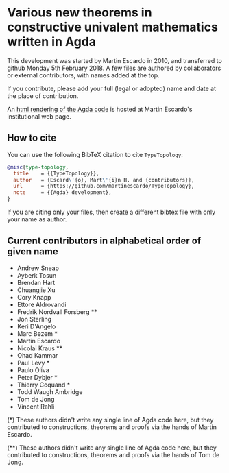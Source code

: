 # Various new theorems in constructive univalent mathematics written in Agda

This development was started by Martin Escardo in 2010, and
transferred to github Monday 5th February 2018. A few files are
authored by collaborators or external contributors, with names added
at the top.

If you contribute, please add your full (legal or adopted) name and date
at the place of contribution.

An [html rendering of the Agda
code](http://www.cs.bham.ac.uk/~mhe/TypeTopology/index.html) is hosted at
Martin Escardo's institutional web page.

## How to cite

You can use the following BibTeX citation to cite `TypeTopology`:

```bibtex
@misc{type-topology,
  title    = {{TypeTopology}},
  author   = {Escard\'{o}, Mart\'{i}n H. and {contributors}},
  url      = {https://github.com/martinescardo/TypeTopology},
  note     = {{Agda} development},
}
```

If you are citing only your files, then create a different bibtex file
with only your name as author.

## Current contributors in alphabetical order of given name

* Andrew Sneap
* Ayberk Tosun
* Brendan Hart
* Chuangjie Xu
* Cory Knapp
* Ettore Aldrovandi
* Fredrik Nordvall Forsberg **
* Jon Sterling
* Keri D'Angelo
* Marc Bezem *
* Martin Escardo
* Nicolai Kraus **
* Ohad Kammar
* Paul Levy *
* Paulo Oliva
* Peter Dybjer *
* Thierry Coquand *
* Todd Waugh Ambridge
* Tom de Jong
* Vincent Rahli

(*) These authors didn't write any single line of Agda code here, but
they contributed to constructions, theorems and proofs via the hands
of Martin Escardo.

(**) These authors didn't write any single line of Agda code here, but
they contributed to constructions, theorems and proofs via the hands
of Tom de Jong.
